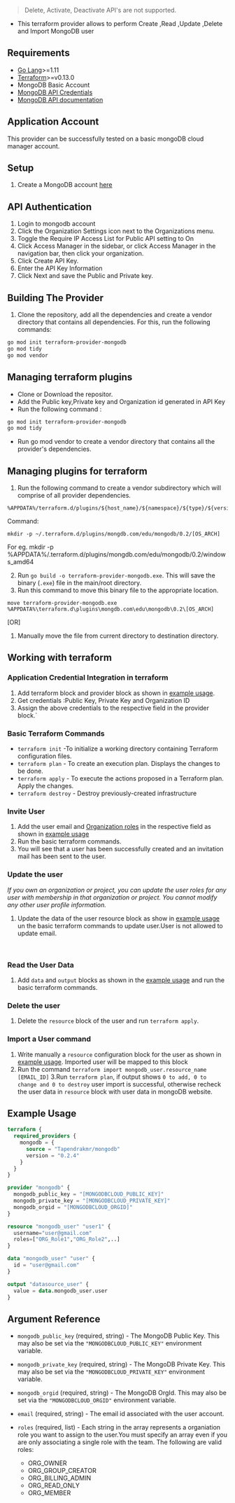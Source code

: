 > Delete, Activate, Deactivate API's are not supported.

- This terraform provider allows to perform Create ,Read ,Update ,Delete and Import MongoDB user

## Requirements

- [Go Lang](https://golang.org/doc/install)>=1.11 <br>
- [Terraform](https://www.terraform.io/downloads.html)>=v0.13.0 <br/>
- MongoDB Basic Account
- [MongoDB API Credentials](https://docs.atlas.mongodb.com/configure-api-access/)
- [MongoDB API documentation](https://docs.cloudmanager.mongodb.com/reference/api/users/)

## Application Account
This provider can be successfully tested on a basic mongoDB cloud manager account.

## Setup 
1. Create a MongoDB account [here](https://account.mongodb.com/account/)

## API Authentication
1. Login  to mongodb account
2. Click the Organization Settings icon next to the Organizations menu.
3. Toggle the Require IP Access List for Public API setting to On
4. Click Access Manager in the sidebar, or click Access Manager in the navigation bar, then click your organization.
5. Click Create API Key.
6. Enter the API Key Information
7. Click Next and save the Public and Private key.


## Building The Provider
1. Clone the repository, add all the dependencies and create a vendor directory that contains all dependencies. For this, run the following commands:
```bash
go mod init terraform-provider-mongodb
go mod tidy
go mod vendor
```
## Managing terraform plugins

- Clone or Download the repositor. <br>
- Add the Public key,Private key and Organization id generated in API Key
- Run the following command :

```bash
go mod init terraform-provider-mongodb
go mod tidy
```

- Run go mod vendor to create a vendor directory that contains all the provider's dependencies.

## Managing plugins for terraform
1. Run the following command to create a vendor subdirectory which will comprise of all provider dependencies. 
```
%APPDATA%/terraform.d/plugins/${host_name}/${namespace}/${type}/${version}/${target}
```
Command:
```
mkdir -p ~/.terraform.d/plugins/mongdb.com/edu/mongodb/0.2/[OS_ARCH]
```
For eg. mkdir -p %APPDATA%/.terraform.d/plugins/mongdb.com/edu/mongodb/0.2/windows_amd64

2. Run `go build -o terraform-provider-mongodb.exe`. This will save the binary (`.exe`) file in the main/root directory. <br>
3. Run this command to move this binary file to the appropriate location.

```
move terraform-provider-mongodb.exe %APPDATA%\terraform.d\plugins\mongdb.com\edu\mongodb\0.2\[OS_ARCH]
```
[OR]
1. Manually move the file from current directory to destination directory.<br>

## Working with terraform
### Application Credential Integration in terraform
1. Add terraform block and provider block as shown in [example usage](#example-usage).  
2. Get credentials :Public Key, Private Key and Organization ID  
3. Assign the above credentials to the respective field in the provider block.` <br>

### Basic Terraform Commands

- `terraform init` -To initialize a working directory containing Terraform configuration files.
- `terraform plan` - To create an execution plan. Displays the changes to be done.
- `terraform apply` - To execute the actions proposed in a Terraform plan. Apply the changes.
- `terraform destroy` - Destroy previously-created
  infrastructure

### Invite User

1.  Add the user email and [Organization roles](https://docs.atlas.mongodb.com/reference/api/user-update/) in the respective field as shown in [example usage](#example-usage)
2. Run the basic terraform commands.
3.  You will see that a user has been successfully created and an invitation mail has been sent to the user.

### Update the user

*If you own an organization or project, you can update the user roles for any user with membership in that organization or project. You cannot modify any other user profile information.*

1. Update the data of the user resource block as show in [example usage](#example-usage) un the basic terraform commands to update user.User is not allowed to update email.
<br>

### Read the User Data

1. Add `data` and `output` blocks as shown in the [example usage](#example-usage) and run the basic terraform commands.

### Delete the user


1. Delete the `resource` block of the user and run `terraform apply`.

### Import a User command

1.  Write manually a `resource` configuration block for the user as shown in [example usage](#example-usage). Imported user will be mapped to this block
2. Run the command `terraform import mongodb_user.resource_name [EMAIL_ID]`
3.Run `terraform plan`, if output shows `0 to add, 0 to change and 0 to destroy` user import is successful, otherwise recheck the user data in `resource` block with user data in mongoDB website.

## Example Usage <a id="example-usage"></a>

```terraform
terraform {
  required_providers {
    mongodb = {
      source = "Tapendrakmr/mongodb"
      version = "0.2.4"
    }
  }
}

provider "mongodb" {
  mongodb_public_key = "[MONGODBCLOUD_PUBLIC_KEY]"
  mongodb_private_key = "[MONGODBCLOUD_PRIVATE_KEY]"
  mongodb_orgid = "[MONGODBCLOUD_ORGID]"
}

resource "mongodb_user" "user1" {
  username="user@gmail.com"
  roles=["ORG_Role1","ORG_Role2",..]
}

data "mongodb_user" "user" {
  id = "user@gmail.com"
}

output "datasource_user" {
  value = data.mongodb_user.user
}
```

## Argument Reference
- `mongodb_public_key` (required, string) - The MongoDB Public Key. This may also be set via the `"MONGODBCLOUD_PUBLIC_KEY"` environment variable.
- `mongodb_private_key` (required, string) - The MongoDB Private Key. This may also be set via the `"MONGODBCLOUD_PRIVATE_KEY"` environment variable.
- `mongodb_orgid`  (required, string) - The MongoDB OrgId. This may also be set via the `"MONGODBCLOUD_ORGID"` environment variable.
- `email` (required, string) - The email id associated with the user account.
- `roles` (required, list) - Each string in the array represents a organiation role you want to assign to the user.You must specify an array even if you are only associating a single role with the team. The following are valid roles:
 
  - ORG_OWNER
  - ORG_GROUP_CREATOR
  - ORG_BILLING_ADMIN
  - ORG_READ_ONLY
  - ORG_MEMBER



